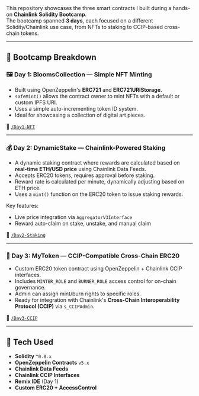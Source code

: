 <marquee><h1>🚀 Chainlink Solidity Bootcamp Projects</h1></marquee>

This repository showcases the three smart contracts I built during a hands-on **Chainlink Solidity Bootcamp**.  
The bootcamp spanned **3 days**, each focused on a different Solidity/Chainlink use case, from NFTs to staking to CCIP-based cross-chain tokens.

---

## 📅 Bootcamp Breakdown

### 🖼️ Day 1: BloomsCollection — Simple NFT Minting
- Built using OpenZeppelin's **ERC721** and **ERC721URIStorage**.
- `safeMint()` allows the contract owner to mint NFTs with a default or custom IPFS URI.
- Uses a simple auto-incrementing token ID system.
- Ideal for showcasing a collection of digital art pieces.
  
📁 [`/Day1-NFT`](./Day1-NFT)

---

### 💰 Day 2: DynamicStake — Chainlink-Powered Staking
- A dynamic staking contract where rewards are calculated based on **real-time ETH/USD price** using Chainlink Data Feeds.
- Accepts ERC20 tokens, requires approval before staking.
- Reward rate is calculated per minute, dynamically adjusting based on ETH price.
- Uses a `mint()` function on the ERC20 token to issue staking rewards.

Key features:
- Live price integration via `AggregatorV3Interface`
- Reward auto-claim on stake, unstake, and manual claim

📁 [`/Day2-Staking`](./Day2-Staking)

---

### 🌉 Day 3: MyToken — CCIP-Compatible Cross-Chain ERC20
- Custom ERC20 token contract using OpenZeppelin + Chainlink CCIP interfaces.
- Includes `MINTER_ROLE` and `BURNER_ROLE` access control for on-chain governance.
- Admin can assign mint/burn rights to specific roles.
- Ready for integration with Chainlink's **Cross-Chain Interoperability Protocol (CCIP)** via `s_CCIPAdmin`.

📁 [`/Day3-CCIP`](./Day3-CCIP)

---

## 🔧 Tech Used

- **Solidity** `^0.8.x`
- **OpenZeppelin Contracts** `v5.x`
- **Chainlink Data Feeds**
- **Chainlink CCIP Interfaces**
- **Remix IDE** (Day 1)
- **Custom ERC20 + AccessControl**
